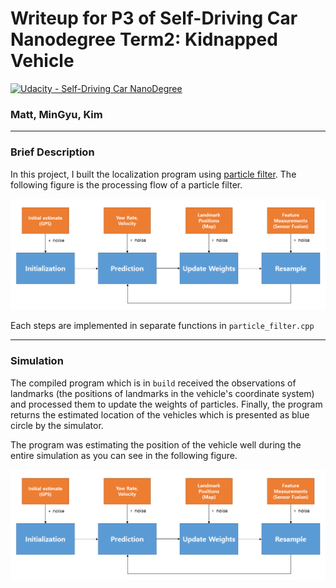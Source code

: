 # Writeup for P3 of Self-Driving Car Nanodegree Term2: Kidnapped Vehicle
[![Udacity - Self-Driving Car NanoDegree](https://s3.amazonaws.com/udacity-sdc/github/shield-carnd.svg)](http://www.udacity.com/drive)

### Matt, MinGyu, Kim
---

[image1]: ./figures/particle_filter_flow.PNG "PARTICLE_FILTER_PROCESS"
[image2]: ./figures/tracking.png "SCREENSHOT"

### Brief Description

In this project, I built the localization program using [particle filter](https://en.wikipedia.org/wiki/Particle_filter). The following figure is the processing flow of a particle filter.

![alt_text][image1]

Each steps are implemented in separate functions in `particle_filter.cpp`

---

### Simulation

The compiled program which is in `build` received the observations of landmarks (the positions of landmarks in the vehicle's coordinate system) and processed them to update the weights of particles. Finally, the program returns the estimated location of the vehicles which is presented as blue circle by the simulator.


The program was estimating the position of the vehicle well during the entire simulation as you can see in the following figure.

![alt_text][image1]
